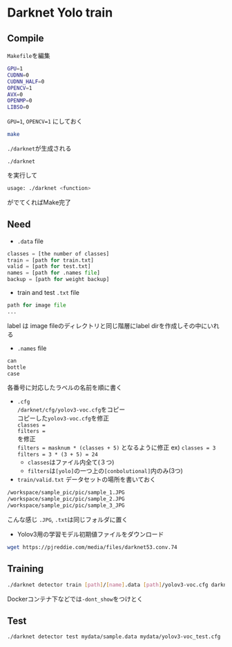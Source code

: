# Darknet Yolo train
## Compile
`Makefile`を編集
```bash
GPU=1
CUDNN=0
CUDNN_HALF=0
OPENCV=1
AVX=0
OPENMP=0
LIBSO=0
```
`GPU=1`, `OPENCV=1`
にしておく
```bash
make
```
`./darknet`が生成される
```
./darknet
```
を実行して
```bash
usage: ./darknet <function>
```
がでてくればMake完了

## Need

* `.data` file
```py
classes = [the number of classes]
train = [path for train.txt]
valid = [path for test.txt]
names = [path for .names file]
backup = [path for weight backup]
```

* train and test `.txt` file

```py
path for image file
...
```
label は image fileのディレクトリと同じ階層にlabel dirを作成しその中にいれる
* `.names` file
```py
can
bottle
case
```
各番号に対応したラベルの名前を順に書く

*  `.cfg`   
`/darknet/cfg/yolov3-voc.cfg`をコピー  
コピーした`yolov3-voc.cfg`を修正  
`classes = `  
` filters = `  
を修正  
`filters = masknum * (classes + 5)`
となるように修正
ex)
`classes = 3`  
`filters = 3 * (3 + 5) = 24`  
   - `classes`はファイル内全て(３つ)  
   - `filters`は`[yolo]`の一つ上の`[conbolutional]`内のみ(3つ)  
* `train/valid.txt`
データセットの場所を書いておく
```bash
/workspace/sample_pic/pic/sample_1.JPG
/workspace/sample_pic/pic/sample_2.JPG
/workspace/sample_pic/pic/sample_3_JPG
```
こんな感じ
`.JPG`, `.txt`は同じフォルダに置く

* Yolov3用の学習モデル初期値ファイルをダウンロード
```bash
wget https://pjreddie.com/media/files/darknet53.conv.74
```

## Training
```bash
./darknet detector train [path]/[name].data [path]/yolov3-voc.cfg darknet53.conv.74
```
Dockerコンテナ下などでは`-dont_show`をつけとく


## Test
```bash
./darknet detector test mydata/sample.data mydata/yolov3-voc_test.cfg  mydata/backup/yolov3-voc_6000.weights /workspace/hashimoto_data/figs/1case/bento_08.JPG
```
